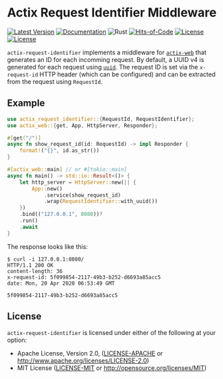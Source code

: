 # Actix Request Identifier Middleware

[![Latest Version](https://img.shields.io/crates/v/actix-request-identifier.svg)](https://crates.io/crates/actix-request-identifier)
[![Documentation](https://docs.rs/https://docs.rs/actix-request-identifiermio/badge.svg)](https://docs.rs/actix-request-identifier)
![Rust](https://github.com/vbrandl/actix-request-identifier/workflows/Rust/badge.svg)
[![Hits-of-Code](https://hitsofcode.com/github/vbrandl/actix-request-identifier)](https://hitsofcode.com/view/github/vbrandl/actix-request-identifier)
[![License](https://img.shields.io/badge/license-MIT-green.svg)](https://github.com/vbrandl/merging-iterator/blob/master/LICENSE-MIT)
[![License](https://img.shields.io/badge/license-Apache-green.svg)](https://github.com/vbrandl/merging-iterator/blob/master/LICENSE-APACHE)

`actix-request-identifier` implements a middleware for
[`actix-web`](https://github.com/actix/actix-web) that generates an ID for each
incomming request. By default, a UUID v4 is generated for each request using
[`uuid`](https://github.com/uuid-rs/uuid). The request ID is set via the
`x-request-id` HTTP header (which can be configured) and can be extracted from
the request using `RequestId`.

## Example

```rust
use actix_request_identifier::{RequestId, RequestIdentifier};
use actix_web::{get, App, HttpServer, Responder};

#[get("/")]
async fn show_request_id(id: RequestId) -> impl Responder {
    format!("{}", id.as_str())
}

#[actix_web::main] // or #[tokio::main]
async fn main() -> std::io::Result<()> {
    let http_server = HttpServer::new(|| {
        App::new()
            .service(show_request_id)
            .wrap(RequestIdentifier::with_uuid())
    })
    .bind(("127.0.0.1", 8080))?
    .run()
    .await
}
```

The response looks like this:

```
$ curl -i 127.0.0.1:8080/
HTTP/1.1 200 OK
content-length: 36
x-request-id: 5f099854-2117-49b3-b252-d6693a85acc5
date: Mon, 20 Apr 2020 06:53:49 GMT

5f099854-2117-49b3-b252-d6693a85acc5
```

## License

`actix-request-identifier` is licensed under either of the following at your
option:

- Apache License, Version 2.0, ([LICENSE-APACHE](LICENSE-APACHE) or http://www.apache.org/licenses/LICENSE-2.0)
- MIT License ([LICENSE-MIT](LICENSE-MIT) or http://opensource.org/licenses/MIT)
